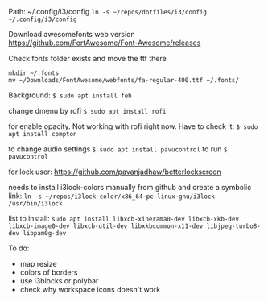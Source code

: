 Path: ~/.config/i3/config
`ln -s ~/repos/dotfiles/i3/config ~/.config/i3/config`

Download awesomefonts web version
https://github.com/FortAwesome/Font-Awesome/releases


Check fonts folder exists and move the ttf there
```
mkdir ~/.fonts
mv ~/Downloads/FontAwesome/webfonts/fa-regular-400.ttf ~/.fonts/
```

Background:
`$ sudo apt install feh`

change dmenu by rofi
`$ sudo apt install rofi`

for enable opacity. Not working with rofi right now. Have to check it.
`$ sudo apt install compton`


to change audio settings
`$ sudo apt install pavucontrol`
to run 
`$ pavucontrol`

for lock user:
https://github.com/pavanjadhaw/betterlockscreen

needs to install i3lock-colors manually from github and create a symbolic link:
`ln -s ~/repos/i3lock-color/x86_64-pc-linux-gnu/i3lock /usr/bin/i3lock`

list to install:
`sudo apt install libxcb-xinerama0-dev libxcb-xkb-dev libxcb-image0-dev libxcb-util-dev libxkbcommon-x11-dev libjpeg-turbo8-dev libpam0g-dev`

To do:
- map resize
- colors of borders
- use i3blocks or polybar
- check why workspace icons doesn't work
